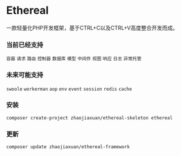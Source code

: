 # Ethereal
一款轻量化PHP开发框架，基于CTRL+C以及CTRL+V高度整合开发而成。

### 当前已经支持

`容器`
`请求`
`路由`
`控制器`
`数据库`
`模型`
`中间件`
`视图`
`响应`
`日志`
`异常托管`

### 未来可能支持

`swoole`
`workerman`
`aop`
`env`
`event`
`session`
`redis`
`cache`

### 安装

`composer create-project zhaojiaxuan/ethereal-skeleton ethereal`

### 更新

`composer update zhaojiaxuan/ethereal-framework`